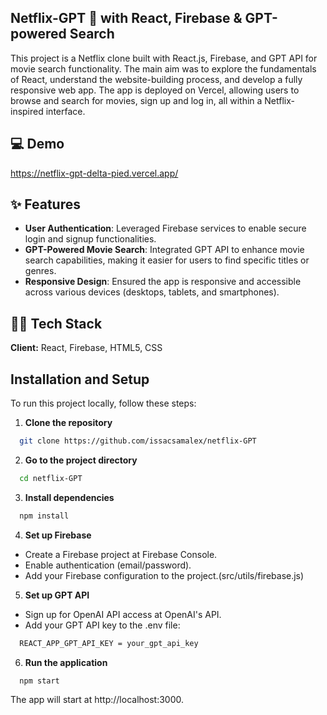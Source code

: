 ## Netflix-GPT 🎦 with React, Firebase & GPT-powered Search

This project is a Netflix clone built with React.js, Firebase, and GPT API for movie search functionality. The main aim was to explore the fundamentals of React, understand the website-building process, and develop a fully responsive web app. The app is deployed on Vercel, allowing users to browse and search for movies, sign up and log in, all within a Netflix-inspired interface.

## 💻 Demo

https://netflix-gpt-delta-pied.vercel.app/

## ✨ Features

- **User Authentication**: Leveraged Firebase services to enable secure login and signup functionalities.
- **GPT-Powered Movie Search**: Integrated GPT API to enhance movie search capabilities, making it easier for users to find specific titles or genres.
- **Responsive Design**: Ensured the app is responsive and accessible across various devices (desktops, tablets, and smartphones).

## 👩‍💻 Tech Stack

**Client:** React, Firebase, HTML5, CSS

## Installation and Setup

To run this project locally, follow these steps:

1. **Clone the repository**

```bash
  git clone https://github.com/issacsamalex/netflix-GPT
```

2. **Go to the project directory**

```bash
  cd netflix-GPT
```

3. **Install dependencies**

```bash
  npm install
```

4. **Set up Firebase**

- Create a Firebase project at Firebase Console.
- Enable authentication (email/password).
- Add your Firebase configuration to the project.(src/utils/firebase.js)

5. **Set up GPT API**

- Sign up for OpenAI API access at OpenAI's API.
- Add your GPT API key to the .env file:

```bash
  REACT_APP_GPT_API_KEY = your_gpt_api_key
```

6. **Run the application**

```bash
  npm start
```

The app will start at http://localhost:3000.
